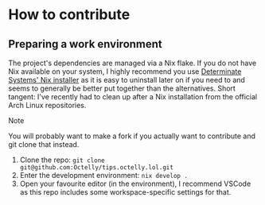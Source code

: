 # How to contribute

## Preparing a work environment

The project's dependencies are managed via a Nix flake. If you do not have Nix available on your system, I highly recommend you use [Determinate Systems' Nix installer](https://zero-to-nix.com/start/install) as it is easy to uninstall later on if you need to and seems to generally be better put together than the alternatives. Short tangent: I've recently had to clean up after a Nix installation from the official Arch Linux repositories.

> [!NOTE]
> You will probably want to make a fork if you actually want to contribute and git clone that instead.

1. Clone the repo: `git clone git@github.com:Octelly/tips.octelly.lol.git`
2. Enter the development environment: `nix develop .`
3. Open your favourite editor (in the environment), I recommend VSCode as this repo includes some workspace-specific settings for that.

